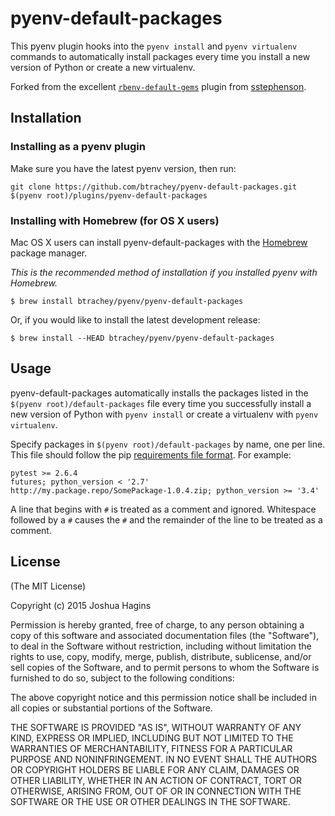 # pyenv-default-packages

This pyenv plugin hooks into the `pyenv install` and `pyenv virtualenv`
commands to automatically install packages every time you install a new
version of Python or create a new virtualenv.

Forked from the excellent [`rbenv-default-gems`][1] plugin from [sstephenson][2].

## Installation

### Installing as a pyenv plugin

Make sure you have the latest pyenv version, then run:

    git clone https://github.com/btrachey/pyenv-default-packages.git $(pyenv root)/plugins/pyenv-default-packages

### Installing with Homebrew (for OS X users)

Mac OS X users can install pyenv-default-packages with the
[Homebrew](http://brew.sh) package manager.

*This is the recommended method of installation if you installed pyenv
 with Homebrew.*

```
$ brew install btrachey/pyenv/pyenv-default-packages
```

Or, if you would like to install the latest development release:

```
$ brew install --HEAD btrachey/pyenv/pyenv-default-packages
```

## Usage

pyenv-default-packages automatically installs the packages listed in the
`$(pyenv root)/default-packages` file every time you successfully install a new
version of Python with `pyenv install` or create a virtualenv with
`pyenv virtualenv`.

Specify packages in `$(pyenv root)/default-packages` by name, one per line. This
file should follow the pip [requirements file format][3]. For example:

    pytest >= 2.6.4
    futures; python_version < '2.7'
    http://my.package.repo/SomePackage-1.0.4.zip; python_version >= '3.4'

A line that begins with `#` is treated as a comment and ignored. Whitespace
followed by a `#` causes the `#` and the remainder of the line to be treated
as a comment.

## License

(The MIT License)

Copyright (c) 2015 Joshua Hagins

Permission is hereby granted, free of charge, to any person obtaining
a copy of this software and associated documentation files (the
"Software"), to deal in the Software without restriction, including
without limitation the rights to use, copy, modify, merge, publish,
distribute, sublicense, and/or sell copies of the Software, and to
permit persons to whom the Software is furnished to do so, subject to
the following conditions:

The above copyright notice and this permission notice shall be
included in all copies or substantial portions of the Software.

THE SOFTWARE IS PROVIDED "AS IS", WITHOUT WARRANTY OF ANY KIND,
EXPRESS OR IMPLIED, INCLUDING BUT NOT LIMITED TO THE WARRANTIES OF
MERCHANTABILITY, FITNESS FOR A PARTICULAR PURPOSE AND
NONINFRINGEMENT. IN NO EVENT SHALL THE AUTHORS OR COPYRIGHT HOLDERS BE
LIABLE FOR ANY CLAIM, DAMAGES OR OTHER LIABILITY, WHETHER IN AN ACTION
OF CONTRACT, TORT OR OTHERWISE, ARISING FROM, OUT OF OR IN CONNECTION
WITH THE SOFTWARE OR THE USE OR OTHER DEALINGS IN THE SOFTWARE.

[1]: https://github.com/sstephenson/rbenv-default-gems
[2]: https://github.com/sstephenson
[3]: https://pip.pypa.io/en/latest/reference/pip_install.html#requirements-file-format
